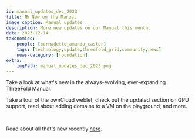 ```yaml
---
id: manual_updates_dec_2023
title: 📚 New on the Manual
image_caption: Manual updates
description: More new updates on our Manual this month.  
date: 2023-12-14
taxonomies:
    people: [bernadette_amanda_caster]
    tags: [technology,update,threefold_grid,community,news]
    news-category: [foundation]
extra:
    imgPath: manual_updates_dec_2023.png
---
```



Take a look at what's new in the always-evolving, ever-expanding ThreeFold Manual.

Take a tour of the ownCloud weblet, check out the updated section on GPU support, read about adding domains to a VM on the playground, and more.

<br/>

Read about all that's new recently [here](https://forum.threefold.io/t/manual-updates-december-2023/4162).
